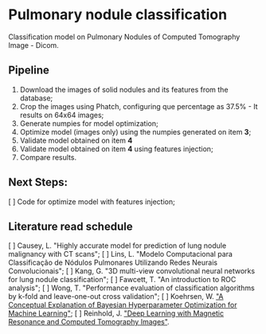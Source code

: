 # Pulmonary nodule classification

Classification model on Pulmonary Nodules of Computed Tomography Image - Dicom.

## Pipeline
1. Download the images of solid nodules and its features from the database;
2. Crop the images using Phatch, configuring que percentage as 37.5% - It results on 64x64 images;
3. Generate numpies for model optimization;
4. Optimize model (images only) using the numpies generated on item **3**;
5. Validate model obtained on item **4** 
6. Validate model obtained on item **4** using features injection;
7. Compare results.

## Next Steps:
[ ] Code for optimize model with features injection;

## Literature read schedule
[ ] Causey, L. "Highly accurate model for prediction of lung nodule malignancy with CT scans";
[ ] Lins, L. "Modelo Computacional para Classificação de Nódulos Pulmonares Utilizando Redes Neurais Convolucionais";
[ ] Kang, G. "3D multi-view convolutional neural networks for lung nodule classification";
[ ] Fawcett, T. "An introduction to ROC analysis";
[ ] Wong, T. "Performance evaluation of classification algorithms by k-fold and leave-one-out cross validation";
[ ] Koehrsen, W. ["A Conceptual Explanation of Bayesian Hyperparameter Optimization for Machine Learning"](https://towardsdatascience.com/a-conceptual-explanation-of-bayesian-model-based-hyperparameter-optimization-for-machine-learning-b8172278050f);
[ ] Reinhold, J. ["Deep Learning with Magnetic Resonance and Computed Tomography Images"](https://towardsdatascience.com/deep-learning-with-magnetic-resonance-and-computed-tomography-images-e9f32273dcb5).
